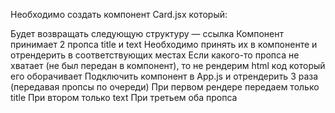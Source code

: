 Необходимо создать компонент Card.jsx который:

Будет возвращать следующую структуру — ссылка
Компонент принимает 2 пропса title и text
Необходимо принять их в компоненте и отрендерить в соответствующих местах
Если какого-то пропса не хватает (не был передан в компонент), то не рендерим html код который его оборачивает
Подключить компонент в App.js и отрендерить 3 раза (передавая пропсы по очереди)
 При первом рендере передаем только title
 При втором только text
 При третьем оба пропса